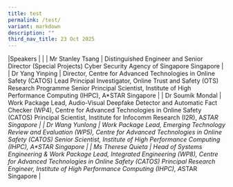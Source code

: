 ```yaml
---
title: test
permalink: /test/
variant: markdown
description: ""
third_nav_title: 23 Oct 2025
---
```

|Speakers | | | Mr Stanley Tsang | Distinguished Engineer and Senior Director (Special Projects) 
Cyber Security Agency of Singapore 
Singapore | | Dr Yang Yinping | Director, Centre for Advanced Technologies in Online Safety (CATOS) 
Lead Principal Investigator, Online Trust and Safety (OTS) Research Programme 
Senior Principal Scientist, Institute of High Performance Computing (IHPC), A\*STAR 
Singapore | | Dr Soumik Mondal | Work Package Lead, Audio-Visual Deepfake Detector and Automatic Fact Checker (WP4), Centre for Advanced Technologies in Online Safety (CATOS) 
Principal Scientist, Institute for Infocomm Research (I2R), A*STAR 
Singapore | | Dr Wang Yunlong | Work Package Lead, Emerging Technology Review and Evaluation (WP5), Centre for Advanced Technologies in Online Safety (CATOS) 
Senior Scientist, Institute of High Performance Computing (IHPC), A\*STAR 
Singapore | | Ms Therese Quieta | Head of Systems Engineering & Work Package Lead, Integrated Engineering (WP8), Centre for Advanced Technologies in Online Safety (CATOS) 
Principal Research Engineer, Institute of High Performance Computing (IHPC), A*STAR 
Singapore |